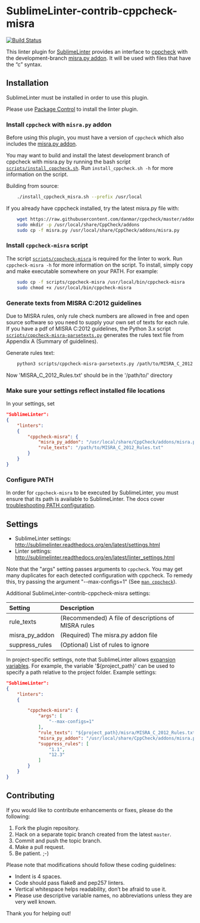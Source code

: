 SublimeLinter-contrib-cppcheck-misra
================================

[![Build Status](https://travis-ci.org/ChisholmKyle/SublimeLinter-contrib-cppcheck-misra.svg?branch=master)](https://travis-ci.org/ChisholmKyle/SublimeLinter-contrib-cppcheck-misra)

This linter plugin for [SublimeLinter](https://github.com/SublimeLinter/SublimeLinter) provides an interface to [cppcheck](https://github.com/danmar/cppcheck) with the development-branch [misra.py addon](https://github.com/danmar/cppcheck/tree/master/addons). It will be used with files that have the “c” syntax.

## Installation

SublimeLinter must be installed in order to use this plugin.

Please use [Package Control](https://packagecontrol.io) to install the linter plugin.

### Install `cppcheck` with `misra.py` addon

Before using this plugin, you must have a version of `cppcheck` which also includes the [misra.py addon](https://github.com/danmar/cppcheck/tree/master/addons).

You may want to build and install the latest development branch of cppcheck with misra.py by running the bash script [`scripts/install_cppcheck.sh`](scripts/install_cppcheck.sh). Run `install_cppcheck.sh -h` for more information on the script.

Building from source:
```sh
    ./install_cppcheck_misra.sh --prefix /usr/local
```

If you already have cppcheck installed, try the latest misra.py file with:
```sh
    wget https://raw.githubusercontent.com/danmar/cppcheck/master/addons/misra.py
    sudo mkdir -p /usr/local/share/CppCheck/addons
    sudo cp -f misra.py /usr/local/share/CppCheck/addons/misra.py
```

### Install `cppcheck-misra` script

The script [`scripts/cppcheck-misra`](scripts/cppcheck-misra) is required for the linter to work. Run `cppcheck-misra -h` for more information on the script. To install, simply copy and make executable somewhere on your PATH. For example:
```sh
    sudo cp -f scripts/cppcheck-misra /usr/local/bin/cppcheck-misra
    sudo chmod +x /usr/local/bin/cppcheck-misra
```

### Generate texts from MISRA C:2012 guidelines

Due to MISRA rules, only rule check numbers are allowed in free and open source software so you need to supply your own set of texts for each rule. If you have a pdf of MISRA C:2012 guidelines, the Python 3.x script [`scripts/cppcheck-misra-parsetexts.py`](scripts/cppcheck-misra-parsetexts.py) generates the rules text file from Appendix A (Summary of guidelines).

Generate rules text:
```sh
    python3 scripts/cppcheck-misra-parsetexts.py /path/to/MISRA_C_2012.pdf
```

Now 'MISRA_C_2012_Rules.txt' should be in the '/path/to/' directory

### Make sure your settings reflect installed file locations

In your settings, set
```json
"SublimeLinter":
{
    "linters":
    {
        "cppcheck-misra": {
            "misra_py_addon": "/usr/local/share/CppCheck/addons/misra.py",
            "rule_texts": "/path/to/MISRA_C_2012_Rules.txt"
        }
    }
}
```

### Configure PATH

In order for `cppcheck-misra` to be executed by SublimeLinter, you must ensure that its path is available to SublimeLinter. The docs cover [troubleshooting PATH configuration](http://sublimelinter.readthedocs.io/en/latest/troubleshooting.html#finding-a-linter-executable).

## Settings
- SublimeLinter settings: http://sublimelinter.readthedocs.org/en/latest/settings.html
- Linter settings: http://sublimelinter.readthedocs.org/en/latest/linter_settings.html

Note that the "args" setting passes arguments to `cppcheck`. You may get many duplicates for each detected configuration with cppcheck. To remedy this, try passing the argument "--max-configs=1" (See [`man cppcheck`](https://linux.die.net/man/1/cppcheck)).

Additional SublimeLinter-contrib-cppcheck-misra settings:

|Setting|Description|
|:------|:----------|
|rule_texts|(Recommended) A file of descriptions of MISRA rules|
|misra_py_addon|(Required) The misra.py addon file|
|suppress_rules|(Optional) List of rules to ignore|

In project-specific settings, note that SublimeLinter allows [expansion variables](http://sublimelinter.readthedocs.io/en/latest/settings.html#settings-expansion). For example, the variable '${project_path}' can be used to specify a path relative to the project folder. Example settings:

```json
"SublimeLinter":
{
    "linters":
    {

        "cppcheck-misra": {
            "args": [
                "--max-configs=1"
            ],
            "rule_texts": "${project_path}/misra/MISRA_C_2012_Rules.txt",
            "misra_py_addon": "/usr/local/share/CppCheck/addons/misra.py",
            "suppress_rules": [
                "1.1",
                "12.3"
            ]
        }
    }
}
```

## Contributing

If you would like to contribute enhancements or fixes, please do the following:

1. Fork the plugin repository.
1. Hack on a separate topic branch created from the latest `master`.
1. Commit and push the topic branch.
1. Make a pull request.
1. Be patient.  ;-)

Please note that modifications should follow these coding guidelines:

- Indent is 4 spaces.
- Code should pass flake8 and pep257 linters.
- Vertical whitespace helps readability, don’t be afraid to use it.
- Please use descriptive variable names, no abbreviations unless they are very well known.

Thank you for helping out!
